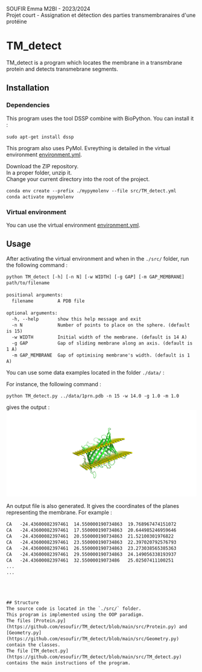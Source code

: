 SOUFIR Emma M2BI - 2023/2024  
Projet court - Assignation et détection des parties transmembranaires d'une protéine

# TM_detect

TM_detect is a program which locates the membrane in a transmbrane protein and detects transmebrane segments. 

## Installation

### Dependencies

This program uses the tool DSSP combine with BioPython. You can install it : 

`sudo apt-get install dssp`

This program also uses PyMol. Evreything is detailed in the virtual environment [environment.yml](https://github.com/esoufir/TM_detect/blob/main/environment.yml). 


Download the ZIP repository.   
In a proper folder, unzip it.   
Change your current directory into the root of the project.   
```
conda env create --prefix ./mypymolenv --file src/TM_detect.yml
conda activate mypymolenv
```



### Virtual environment

You can use the virtual environment [environment.yml](https://github.com/esoufir/TM_detect/blob/main/environment.yml). 


## Usage

After activating the virtual environment and when in the `./src/` folder, run the following command : 
```
python TM_detect [-h] [-n N] [-w WIDTH] [-g GAP] [-m GAP_MEMBRANE] path/to/filename

positional arguments:
  filename         A PDB file

optional arguments:
  -h, --help       show this help message and exit
  -n N             Number of points to place on the sphere. (default is 15)
  -w WIDTH         Initial width of the membrane. (default is 14 A)
  -g GAP           Gap of sliding membrane along an axis. (default is 1 A)
  -m GAP_MEMBRANE  Gap of optimising membrane's width. (default is 1 A)
```
You can use some data examples located in the folder `./data/` : 

For instance, the following command : 
```
python TM_detect.py ../data/1prn.pdb -n 15 -w 14.0 -g 1.0 -m 1.0
```
gives the output : 
![Example](https://github.com/esoufir/TM_detect/blob/main/results/example_1prn.png)

An output file is also generated. It gives the coordinates of the planes representing the membrane. For example : 

``` 
CA	 -24.43600082397461	 14.550000190734863	 19.768967474151072
CA	 -24.43600082397461	 17.550000190734863	 20.644985246959646
CA	 -24.43600082397461	 20.550000190734863	 21.52100301976822
CA	 -24.43600082397461	 23.550000190734863	 22.397020792576793
CA	 -24.43600082397461	 26.550000190734863	 23.273038565385363
CA	 -24.43600082397461	 29.550000190734863	 24.149056338193937
CA	 -24.43600082397461	 32.55000019073486	 25.02507411100251
...
...




## Structure
The source code is located in the `./src/` folder. 
This program is implemented using the OOP paradigm. 
The files [Protein.py](https://github.com/esoufir/TM_detect/blob/main/src/Protein.py) and [Geometry.py](https://github.com/esoufir/TM_detect/blob/main/src/Geometry.py) contain the classes. 
The file [TM_detect.py](https://github.com/esoufir/TM_detect/blob/main/src/TM_detect.py) contains the main instructions of the program. 
